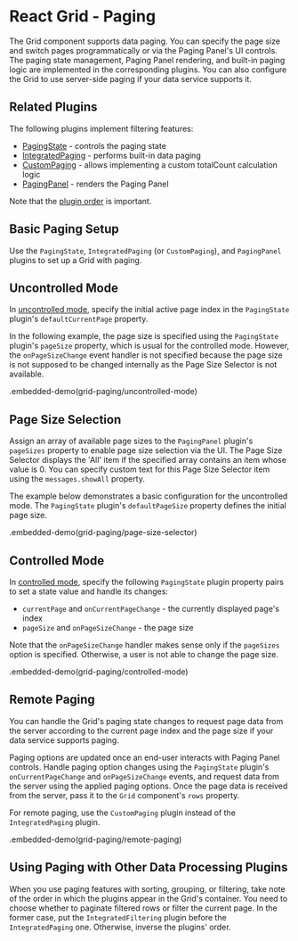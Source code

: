 # React Grid - Paging

The Grid component supports data paging. You can specify the page size and switch pages programmatically or via the Paging Panel's UI controls. The paging state management, Paging Panel rendering, and built-in paging logic are implemented in the corresponding plugins. You can also configure the Grid to use server-side paging if your data service supports it.

## Related Plugins

The following plugins implement filtering features:

- [PagingState](../reference/paging-state.md) - controls the paging state
- [IntegratedPaging](../reference/integrated-paging.md) - performs built-in data paging
- [CustomPaging](../reference/custom-paging.md) - allows implementing a custom totalCount calculation logic
- [PagingPanel](../reference/paging-panel.md) - renders the Paging Panel

Note that the [plugin order](./plugin-overview.md#plugin-order) is important.

## Basic Paging Setup

Use the `PagingState`, `IntegratedPaging` (or `CustomPaging`), and `PagingPanel` plugins to set up a Grid with paging.

## Uncontrolled Mode

In [uncontrolled mode](controlled-and-uncontrolled-modes.md), specify the initial active page index in the `PagingState` plugin's `defaultCurrentPage` property.

In the following example, the page size is specified using the `PagingState` plugin's `pageSize` property, which is usual for the controlled mode. However, the `onPageSizeChange` event handler is not specified because the page size is not supposed to be changed internally as the Page Size Selector is not available.

.embedded-demo(grid-paging/uncontrolled-mode)

## Page Size Selection

Assign an array of available page sizes to the `PagingPanel` plugin's `pageSizes` property to enable page size selection via the UI. The Page Size Selector displays the 'All' item if the specified array contains an item whose value is 0. You can specify custom text for this Page Size Selector item using the `messages.showAll` property.

The example below demonstrates a basic configuration for the uncontrolled mode. The `PagingState` plugin's `defaultPageSize` property defines the initial page size.

.embedded-demo(grid-paging/page-size-selector)

## Controlled Mode

In [controlled mode](controlled-and-uncontrolled-modes.md), specify the following `PagingState` plugin property pairs to set a state value and handle its changes:

- `currentPage` and `onCurrentPageChange` - the currently displayed page's index
- `pageSize` and `onPageSizeChange` - the page size

Note that the `onPageSizeChange` handler makes sense only if the `pageSizes` option is specified. Otherwise, a user is not able to change the page size.

.embedded-demo(grid-paging/controlled-mode)

## Remote Paging

You can handle the Grid's paging state changes to request page data from the server according to the current page index and the page size if your data service supports paging.

Paging options are updated once an end-user interacts with Paging Panel controls. Handle paging option changes using the `PagingState` plugin's `onCurrentPageChange` and `onPageSizeChange` events, and request data from the server using the applied paging options. Once the page data is received from the server, pass it to the `Grid` component's `rows` property.

For remote paging, use the `CustomPaging` plugin instead of the `IntegratedPaging` plugin.

.embedded-demo(grid-paging/remote-paging)

## Using Paging with Other Data Processing Plugins

When you use paging features with sorting, grouping, or filtering, take note of the order in which the plugins appear in the Grid's container. You need to choose whether to paginate filtered rows or filter the current page. In the former case, put the `IntegratedFiltering` plugin before the `IntegratedPaging` one. Otherwise, inverse the plugins' order.

